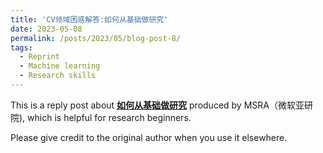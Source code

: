 ```yaml
---
title: 'CV领域困惑解答:如何从基础做研究'
date: 2023-05-08
permalink: /posts/2023/05/blog-post-8/
tags:
  - Reprint
  - Machine learning
  - Research skills
---
```


This is a reply post about [**如何从基础做研究**](https://mp.weixin.qq.com/s/O7ZHUoq8oUSVH6aRvrmE-A) produced by MSRA（微软亚研院), which is helpful for research beginners.

Please give credit to the original author when you use it elsewhere.
